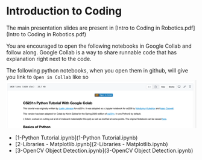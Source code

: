 # Introduction to Coding

The main presentation slides are present in [Intro to Coding in Robotics.pdf](Intro to Coding in Robotics.pdf)

You are encouraged to open the following notebooks in Google Collab and follow along.
Google Collab is a way to share runnable code that has explanation right next to the code.

The following python notebooks, when you open them in github, will give you link to `Open in Collab`
like so
![Where to click for opening in Google Collab](example.png)

* [1-Python Tutorial.ipynb](1-Python Tutorial.ipynb)
* [2-Libraries - Matplotlib.ipynb](2-Libraries - Matplotlib.ipynb)
* [3-OpenCV Object Detection.ipynb](3-OpenCV Object Detection.ipynb)

